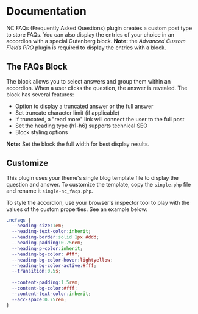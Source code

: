 # Documentation

NC FAQs (Frequently Asked Questions) plugin creates a custom post type to store FAQs. You can also display the entries of your choice in an accordion with a special Gutenberg block. <strong>Note:</strong> the *Advanced Custom Fields PRO* plugin is required to display the entries with a block.

## The FAQs Block

The block allows you to select answers and group them within an accordion. When a user clicks the question, the answer is revealed. The block has several features:

* Option to display a truncated answer or the full answer
* Set truncate character limit (if applicable)
* If truncated, a "read more" link will connect the user to the full post
* Set the heading type (h1-h6) supports technical SEO
* Block styling options

**Note:** Set the block the full width for best display results.

## Customize

This plugin uses your theme's single blog template file to display the question and answer. To customize the template, copy the `single.php` file and rename it `single-nc_faqs.php`.

To style the accordion, use your browser's inspector tool to play with the values of the custom properties. See an example below:

```css
.ncfaqs {
  --heading-size:1em;
  --heading-text-color:inherit;
  --heading-border:solid 1px #ddd;
  --heading-padding:0.75rem;
  --heading-p-color:inherit;
  --heading-bg-color: #fff;
  --heading-bg-color-hover:lightyellow;
  --heading-bg-color-active:#fff;
  --transition:0.5s;
  
  --content-padding:1.5rem;
  --content-bg-color:#fff;
  --content-text-color:inherit;
  --acc-space:0.75rem;         
}
```